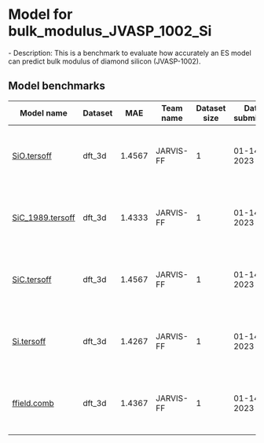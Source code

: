 # Model for bulk_modulus_JVASP_1002_Si
<!--benchmark_description--> - Description: This is a benchmark to evaluate how accurately an ES model can predict bulk modulus of diamond silicon (JVASP-1002).


<h2>Model benchmarks</h2>
<table style="width:100%" id="j_table">
 <thead>
  <tr>
<th>Model name</th>
    <th>Dataset</th>
   <!-- <th>Method</th>-->
    <th>MAE</th>
    <th>Team name</th>
    <th>Dataset size</th>
    <th>Date submitted</th>
    <th>Notes</th>
  </tr>
 </thead>
<!--table_content--><tr><td><a href="https://github.com/usnistgov/jarvis_leaderboard/tree/main/jarvis_leaderboard/contributions/SiO.tersoff" target="_blank">SiO.tersoff</a></td><td>dft_3d</td><td>1.4567</td><td>JARVIS-FF</td><td>1</td><td>01-14-2023</td><td><a href="https://github.com/usnistgov/jarvis_leaderboard/tree/main/jarvis_leaderboard/contributions/SiO.tersoff/FF-SinglePropertyPrediction-bulk_modulus_JVASP_1002_Si-dft_3d-test-mae.csv.zip" target="_blank">CSV</a>, <a href="https://github.com/usnistgov/jarvis_leaderboard/tree/main/jarvis_leaderboard/benchmarks/FF/SinglePropertyPrediction/dft_3d_bulk_modulus_JVASP_1002_Si.json.zip" target="_blank">JSON</a>, <a href="https://github.com/usnistgov/jarvis_leaderboard/tree/main/jarvis_leaderboard/contributions/SiO.tersoff/run.sh " target="_blank">run.sh</a>, <a href="https://github.com/usnistgov/jarvis_leaderboard/tree/main/jarvis_leaderboard/contributions/SiO.tersoff/metadata.json " target="_blank">Info</a>, <a href="https://www.ctcms.nist.gov/~knc6/static/JARVIS-DFT/JVASP-1002.xml " target="_blank">JVASP-1002</a></td></tr><!--table_content--><tr><td><a href="https://github.com/usnistgov/jarvis_leaderboard/tree/main/jarvis_leaderboard/contributions/SiC_1989.tersoff" target="_blank">SiC_1989.tersoff</a></td><td>dft_3d</td><td>1.4333</td><td>JARVIS-FF</td><td>1</td><td>01-14-2023</td><td><a href="https://github.com/usnistgov/jarvis_leaderboard/tree/main/jarvis_leaderboard/contributions/SiC_1989.tersoff/FF-SinglePropertyPrediction-bulk_modulus_JVASP_1002_Si-dft_3d-test-mae.csv.zip" target="_blank">CSV</a>, <a href="https://github.com/usnistgov/jarvis_leaderboard/tree/main/jarvis_leaderboard/benchmarks/FF/SinglePropertyPrediction/dft_3d_bulk_modulus_JVASP_1002_Si.json.zip" target="_blank">JSON</a>, <a href="https://github.com/usnistgov/jarvis_leaderboard/tree/main/jarvis_leaderboard/contributions/SiC_1989.tersoff/run.sh " target="_blank">run.sh</a>, <a href="https://github.com/usnistgov/jarvis_leaderboard/tree/main/jarvis_leaderboard/contributions/SiC_1989.tersoff/metadata.json " target="_blank">Info</a>, <a href="https://www.ctcms.nist.gov/~knc6/static/JARVIS-DFT/JVASP-1002.xml " target="_blank">JVASP-1002</a></td></tr><!--table_content--><tr><td><a href="https://github.com/usnistgov/jarvis_leaderboard/tree/main/jarvis_leaderboard/contributions/SiC.tersoff" target="_blank">SiC.tersoff</a></td><td>dft_3d</td><td>1.4567</td><td>JARVIS-FF</td><td>1</td><td>01-14-2023</td><td><a href="https://github.com/usnistgov/jarvis_leaderboard/tree/main/jarvis_leaderboard/contributions/SiC.tersoff/FF-SinglePropertyPrediction-bulk_modulus_JVASP_1002_Si-dft_3d-test-mae.csv.zip" target="_blank">CSV</a>, <a href="https://github.com/usnistgov/jarvis_leaderboard/tree/main/jarvis_leaderboard/benchmarks/FF/SinglePropertyPrediction/dft_3d_bulk_modulus_JVASP_1002_Si.json.zip" target="_blank">JSON</a>, <a href="https://github.com/usnistgov/jarvis_leaderboard/tree/main/jarvis_leaderboard/contributions/SiC.tersoff/run.sh " target="_blank">run.sh</a>, <a href="https://github.com/usnistgov/jarvis_leaderboard/tree/main/jarvis_leaderboard/contributions/SiC.tersoff/metadata.json " target="_blank">Info</a>, <a href="https://www.ctcms.nist.gov/~knc6/static/JARVIS-DFT/JVASP-1002.xml " target="_blank">JVASP-1002</a></td></tr><!--table_content--><tr><td><a href="https://github.com/usnistgov/jarvis_leaderboard/tree/main/jarvis_leaderboard/contributions/Si.tersoff" target="_blank">Si.tersoff</a></td><td>dft_3d</td><td>1.4267</td><td>JARVIS-FF</td><td>1</td><td>01-14-2023</td><td><a href="https://github.com/usnistgov/jarvis_leaderboard/tree/main/jarvis_leaderboard/contributions/Si.tersoff/FF-SinglePropertyPrediction-bulk_modulus_JVASP_1002_Si-dft_3d-test-mae.csv.zip" target="_blank">CSV</a>, <a href="https://github.com/usnistgov/jarvis_leaderboard/tree/main/jarvis_leaderboard/benchmarks/FF/SinglePropertyPrediction/dft_3d_bulk_modulus_JVASP_1002_Si.json.zip" target="_blank">JSON</a>, <a href="https://github.com/usnistgov/jarvis_leaderboard/tree/main/jarvis_leaderboard/contributions/Si.tersoff/run.sh " target="_blank">run.sh</a>, <a href="https://github.com/usnistgov/jarvis_leaderboard/tree/main/jarvis_leaderboard/contributions/Si.tersoff/metadata.json " target="_blank">Info</a>, <a href="https://www.ctcms.nist.gov/~knc6/static/JARVIS-DFT/JVASP-1002.xml " target="_blank">JVASP-1002</a></td></tr><!--table_content--><tr><td><a href="https://github.com/usnistgov/jarvis_leaderboard/tree/main/jarvis_leaderboard/contributions/ffield.comb" target="_blank">ffield.comb</a></td><td>dft_3d</td><td>1.4367</td><td>JARVIS-FF</td><td>1</td><td>01-14-2023</td><td><a href="https://github.com/usnistgov/jarvis_leaderboard/tree/main/jarvis_leaderboard/contributions/ffield.comb/FF-SinglePropertyPrediction-bulk_modulus_JVASP_1002_Si-dft_3d-test-mae.csv.zip" target="_blank">CSV</a>, <a href="https://github.com/usnistgov/jarvis_leaderboard/tree/main/jarvis_leaderboard/benchmarks/FF/SinglePropertyPrediction/dft_3d_bulk_modulus_JVASP_1002_Si.json.zip" target="_blank">JSON</a>, <a href="https://github.com/usnistgov/jarvis_leaderboard/tree/main/jarvis_leaderboard/contributions/ffield.comb/run.sh " target="_blank">run.sh</a>, <a href="https://github.com/usnistgov/jarvis_leaderboard/tree/main/jarvis_leaderboard/contributions/ffield.comb/metadata.json " target="_blank">Info</a>, <a href="https://www.ctcms.nist.gov/~knc6/static/JARVIS-DFT/JVASP-1002.xml " target="_blank">JVASP-1002</a></td></tr><!--table_content-->
</table>